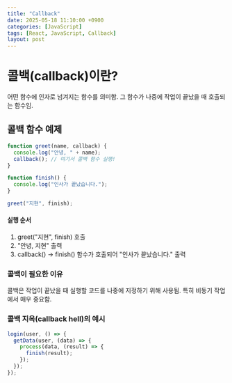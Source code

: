 ```yaml
---
title: "Callback"
date: 2025-05-18 11:10:00 +0900
categories: [JavaScript]
tags: [React, JavaScript, Callback]
layout: post
---
```


# 콜백(callback)이란?
  
어떤 함수에 인자로 넘겨지는 함수를 의미함.
그 함수가 나중에 작업이 끝났을 때 호출되는 함수임.
  
## 콜백 함수 예제
  
```javascript
function greet(name, callback) {
  console.log("안녕, " + name);
  callback(); // 여기서 콜백 함수 실행!
}

function finish() {
  console.log("인사가 끝났습니다.");
}

greet("지현", finish);

```
  
#### 실행 순서
  
1. greet("지현", finish) 호출
2. "안녕, 지현" 출력
3. callback() → finish() 함수가 호출되어 "인사가 끝났습니다." 출력
  
### 콜백이 필요한 이유
  
콜백은 작업이 끝났을 때 실행할 코드를 나중에 지정하기 위해 사용됨. 특히 비동기 작업에서 매우 중요함.

### 콜백 지옥(callback hell)의 예시
  
```javascript
login(user, () => {
  getData(user, (data) => {
    process(data, (result) => {
      finish(result);
    });
  });
});
```